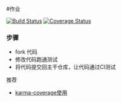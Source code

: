 #作业

 [![Build Status](https://travis-ci.org/dorothyDing/coverage.svg?branch=master)](https://travis-ci.org/dorothyDing/coverage.svg?branch=master)
 [![Coverage Status](https://coveralls.io/repos/github/dorothyDing/homework1/badge.svg?branch=master)](https://coveralls.io/github/dorothyDing/homework1?branch=master)
### 步骤

* fork 代码
* 修改代码跑通测试
* 将代码提交回主干仓库，让代码通过CI测试

推荐
- [karma-coverage使用](https://segmentfault.com/a/1190000006895064#articleHeader6)